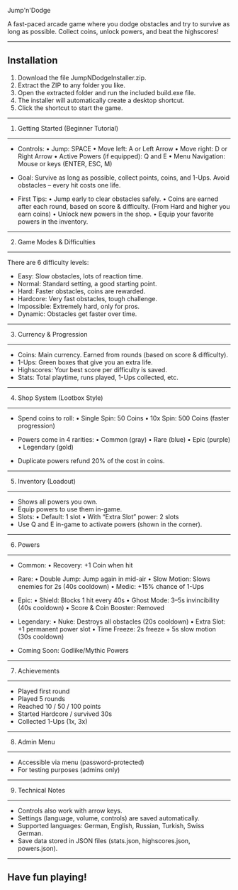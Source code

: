 

Jump'n'Dodge

A fast-paced arcade game where you dodge obstacles and try to survive as long as possible.
Collect coins, unlock powers, and beat the highscores!

---------------------------------------
Installation
---------------------------------------
1. Download the file JumpNDodgeInstaller.zip.
2. Extract the ZIP to any folder you like.
3. Open the extracted folder and run the included build.exe file.
4. The installer will automatically create a desktop shortcut.
5. Click the shortcut to start the game.


---------------------------------------
1. Getting Started (Beginner Tutorial)
---------------------------------------
- Controls:
  • Jump: SPACE
  • Move left: A or Left Arrow
  • Move right: D or Right Arrow
  • Active Powers (if equipped): Q and E
  • Menu Navigation: Mouse or keys (ENTER, ESC, M)

- Goal:
  Survive as long as possible, collect points, coins, and 1-Ups.
  Avoid obstacles – every hit costs one life.

- First Tips:
  • Jump early to clear obstacles safely.
  • Coins are earned after each round, based on score & difficulty. (From Hard and higher you earn coins)
  • Unlock new powers in the shop.
  • Equip your favorite powers in the inventory.

---------------------------------------
2. Game Modes & Difficulties
---------------------------------------
There are 6 difficulty levels:
  - Easy: Slow obstacles, lots of reaction time.
  - Normal: Standard setting, a good starting point.
  - Hard: Faster obstacles, coins are rewarded.
  - Hardcore: Very fast obstacles, tough challenge.
  - Impossible: Extremely hard, only for pros.
  - Dynamic: Obstacles get faster over time.

---------------------------------------
3. Currency & Progression
---------------------------------------
- Coins: Main currency. Earned from rounds (based on score & difficulty).
- 1-Ups: Green boxes that give you an extra life.
- Highscores: Your best score per difficulty is saved.
- Stats: Total playtime, runs played, 1-Ups collected, etc.

---------------------------------------
4. Shop System (Lootbox Style)
---------------------------------------
- Spend coins to roll:
  • Single Spin: 50 Coins
  • 10x Spin: 500 Coins (faster progression)

- Powers come in 4 rarities:
  • Common (gray)
  • Rare (blue)
  • Epic (purple)
  • Legendary (gold)

- Duplicate powers refund 20% of the cost in coins.

---------------------------------------
5. Inventory (Loadout)
---------------------------------------
- Shows all powers you own.
- Equip powers to use them in-game.
- Slots:
  • Default: 1 slot
  • With “Extra Slot” power: 2 slots
- Use Q and E in-game to activate powers (shown in the corner).

---------------------------------------
6. Powers
---------------------------------------
- Common:
  • Recovery: +1 Coin when hit

- Rare:
  • Double Jump: Jump again in mid-air
  • Slow Motion: Slows enemies for 2s (40s cooldown)
  • Medic: +15% chance of 1-Ups

- Epic:
  • Shield: Blocks 1 hit every 40s
  • Ghost Mode: 3–5s invincibility (40s cooldown)
  • Score & Coin Booster: Removed

- Legendary:
  • Nuke: Destroys all obstacles (20s cooldown)
  • Extra Slot: +1 permanent power slot
  • Time Freeze: 2s freeze + 5s slow motion (30s cooldown)

- Coming Soon: Godlike/Mythic Powers

---------------------------------------
7. Achievements
---------------------------------------
- Played first round
- Played 5 rounds
- Reached 10 / 50 / 100 points
- Started Hardcore / survived 30s
- Collected 1-Ups (1x, 3x)

---------------------------------------
8. Admin Menu
---------------------------------------
- Accessible via menu (password-protected)
- For testing purposes (admins only)

---------------------------------------
9. Technical Notes
---------------------------------------
- Controls also work with arrow keys.
- Settings (language, volume, controls) are saved automatically.
- Supported languages: German, English, Russian, Turkish, Swiss German.
- Save data stored in JSON files (stats.json, highscores.json, powers.json).

-----------------------------------------
Have fun playing!
-----------------------------------------

